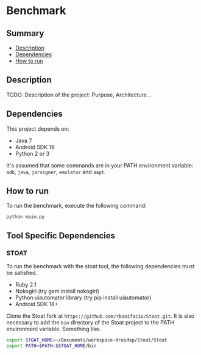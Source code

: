 # Benchmark

## Summary

- [Description](#description)
- [Dependencies](#dependencies)
- [How to run](#how-to-run)

## Description

TODO: Description of the project: Purpose, Architecture...

## Dependencies

This project depends on:
- Java 7
- Android SDK 19
- Python 2 or 3

It's assumed that some commands are in your PATH environment variable: `adb`, `java`, `jarsigner`, `emulator` and `aapt`.


## How to run

To run the benchmark, execute the following command:

    python main.py

## Tool Specific Dependencies

### STOAT

To run the benchmark with the stoat tool, the following dependencies must be satisfied.

   * Ruby 2.1
   * Nokogiri (try gem install nokogiri)
   * Python uiautomator library (try pip install uiautomator)
   * Android SDK 18+

Clone the Stoat fork at `https://github.com/rbonifacio/Stoat.git`. It is also necessary to add the `bin` directory of the Stoat project to the PATH environment variable. Something like.

```sh
export STOAT_HOME=~/Documents/workspace-droidxp/Stoat/Stoat
export PATH=$PATH:$STOAT_HOME/bin
```
